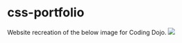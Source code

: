 # css-portfolio
Website recreation of the below image for Coding Dojo.
![](http://s3.amazonaws.com/General_V88/boomyeah2015/codingdojo/curriculum/content/chapter/portfolio_assignment.png)
